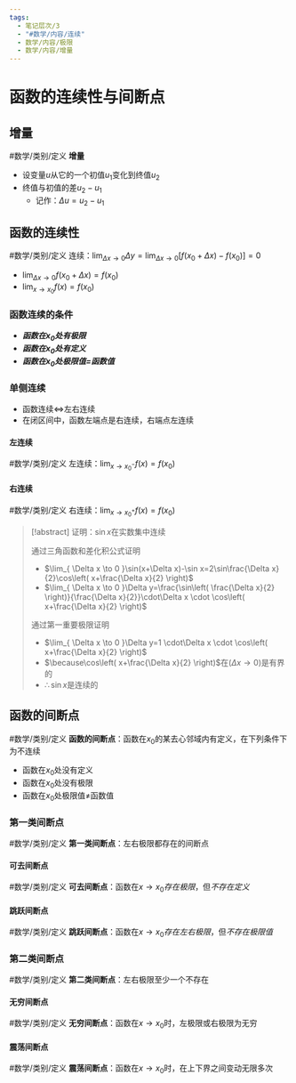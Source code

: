 ```yaml
---
tags:
  - 笔记层次/3
  - "#数学/内容/连续"
  - 数学/内容/极限
  - 数学/内容/增量
---
```


# 函数的连续性与间断点
## 增量

#数学/类别/定义 **增量**
- 设变量$u$从它的一个初值$u_1$变化到终值$u_2$
- 终值与初值的差$u_2-u_1$
	- 记作：$\Delta u=u_{2}-u_{1}$

## 函数的连续性

#数学/类别/定义 连续：$\lim_{ \Delta x \to 0 }\Delta y=\lim_{ \Delta x\to 0 }[f(x_{0}+\Delta x)-f(x_{0})]=0$
- $\lim_{ \Delta x \to 0 }f(x_{0}+\Delta x)=f(x_{0})$
- $\lim_{ x \to x_{0} }f(x)=f(x_{0})$

### 函数连续的条件

- ***函数在$x_0$处有极限***
- ***函数在$x_0$处有定义***
- ***函数在$x_0$处极限值=函数值***

### 单侧连续



- 函数连续$\iff$左右连续
- 在闭区间中，函数左端点是右连续，右端点左连续

#### 左连续

#数学/类别/定义 左连续：$\lim_{ x \to x_{0}^- }f(x)=f(x_{0})$

#### 右连续

#数学/类别/定义 右连续：$\lim_{ x \to x_{0}^+ }f(x)=f(x_{0})$




> [!abstract] 证明：$\sin x$在实数集中连续
> 
> 通过三角函数和差化积公式证明
> 
> - $\lim_{ \Delta x \to 0 }\sin(x+\Delta x)-\sin x=2\sin\frac{\Delta x}{2}\cos\left( x+\frac{\Delta x}{2} \right)$
> - $\lim_{ \Delta x \to 0 }\Delta y=\frac{\sin\left( \frac{\Delta x}{2} \right)}{\frac{\Delta x}{2}}\cdot\Delta x \cdot \cos\left( x+\frac{\Delta x}{2} \right)$
> 	
> 通过第一重要极限证明
> 
> - $\lim_{ \Delta x \to 0 }\Delta y=1 \cdot\Delta x \cdot \cos\left( x+\frac{\Delta x}{2} \right)$
> - $\because\cos\left( x+\frac{\Delta x}{2} \right)$在$(\Delta x\to 0)$是有界的
> - $\therefore \sin x$是连续的

## 函数的间断点

#数学/类别/定义 **函数的间断点**：函数在$x_{0}$的某去心邻域内有定义，在下列条件下为不连续

- 函数在$x_{0}$处没有定义
- 函数在$x_{0}$处没有极限
- 函数在$x_{0}$处极限值$\neq$函数值

### 第一类间断点
#数学/类别/定义 **第一类间断点**：左右极限都存在的间断点

#### 可去间断点
#数学/类别/定义 **可去间断点**：函数在$x\to x_{0}$*存在极限*，但*不存在定义*

#### 跳跃间断点

#数学/类别/定义 **跳跃间断点**：函数在$x\to x_{0}$*存在左右极限*，但*不存在极限值*

### 第二类间断点

#数学/类别/定义 **第二类间断点**：左右极限至少一个不存在

#### 无穷间断点

#数学/类别/定义 **无穷间断点**：函数在$x\to x_{0}$时，左极限或右极限为无穷

#### 震荡间断点
#数学/类别/定义 **震荡间断点**：函数在$x\to x_{0}$时，在上下界之间变动无限多次
